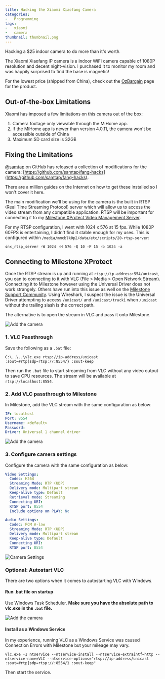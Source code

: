 ```yaml
---
title: Hacking the Xiaomi Xiaofang Camera
categories:
-   Programming
tags:
-   xiaomi
-   camera
thumbnail: thumbnail.png
---
```


Hacking a $25 indoor camera to do more than it's worth.

<!-- more -->

The Xiaomi Xiaofang IP camera is a indoor WiFi camera capable of 1080P resolution and decent night-vision. I purchased it to monitor my room and was happily surprised to find the base is magnetic!

For the lowest price (shipped from China), check out the [OzBargain](https://www.ozbargain.com.au/product/xiaomi-xiaofang) page for the product.

## Out-of-the-box Limitations

Xiaomi has imposed a few limitations on this camera out of the box:

1. Camera footage only viewable through the MiHome app.
2. If the MiHome app is newer than version 4.0.11, the camera won't be accessible outside of China
3. Maximum SD card size is 32GB

## Fixing the Limitations

[@samtap](https://github.com/samtap) on GitHub has released a collection of modifications for the camera: [https://github.com/samtap/fang-hacks](https://github.com/samtap/fang-hacks).

There are a million guides on the Internet on how to get these installed so I won't cover it here.

The main modification we'll be using for the camera is the built in RTSP (Real Time Streaming Protocol) server which will allow us to access the video stream from any compatible application. RTSP will be important for connecting it to my [Milestone XProtect Video Management Server](/home-security-cameras).

For my RTSP configuration, I went with 1024 x 576 at 15 fps. While 1080P 60FPS is entertaining, I didn't find it stable enough for my uses. This is configured within `/media/mmcblk0p2/data/etc/scripts/20-rtsp-server`:

```text
snx_rtsp_server -W 1024 -H 576 -Q 10 -F 15 -b 1024 -a
```

## Connecting to Milestone XProtect

Once the RTSP stream is up and running at `rtsp://ip-address:554/unicast`, you can to connecting to it with VLC (File > Media > Open Network Stream). Connecting it to Milestone however using the Universal Driver does not work strangely. Others have run into this issue as well on the [Milestone Support Community](https://force.milestonesys.com/support/MccSupportCommunity?id=9060O000000Xb0UQAS). Using Wireshark, I suspect the issue is the Universal Driver attempting to access `/unicast/` and `/unicast/track1` when `/unicast` without the trailing slash is the correct path.

The alternative is to open the stream in VLC and pass it onto Milestone.

![Add the camera](/camera-stream.PNG)

### 1. VLC Passthrough

Save the following as a `.bat` file:

```shell-session
C:\..\..\vlc.exe rtsp://ip-address/unicast :sout=#rtp{sdp=rtsp://:8554/} :sout-keep
```

Then run the `.bat` file to start streaming from VLC without any video output to save CPU resources. The stream will be available at `rtsp://localhost:8554`.

### 2. Add VLC passthrough to Milestone

In Milestone, add the VLC stream with the same configuration as below:

```yaml
IP: localhost
Port: 8554
Username: <default>
Password:
Driver: Universal 1 channel driver
```

![Add the camera](/add-camera.PNG)

### 3. Configure camera settings

Configure the camera with the same configuration as below:

```yaml
Video Settings:
  Codec: H264
  Streaming Mode: RTP (UDP)
  Delivery mode: Multipart stream
  Keep-alive type: Default
  Retrieval mode: Streaming
  Connecting URI:
  RTSP port: 8554
  Include options on PLAY: No

Audio Settings:
  Codec: PCM A-law
  Streaming Mode: RTP (UDP)
  Delivery mode: Multipart stream
  Keep-alive type: Default
  Connecting URI:
  RTSP port: 8554
```

![Camera Settings](/camera-settings.PNG)

### Optional: Autostart VLC

There are two options when it comes to autostarting VLC with Windows.

#### Run .bat file on startup

Use Windows Task Scheduler. **Make sure you have the absolute path to vlc.exe in the `.bat` file.**

![Add the camera](/task-scheduler.PNG)

#### Install as a Windows Service

In my experience, running VLC as a Windows Service was caused Connection Errors with Milestone but your mileage may vary.

```shell-session
vlc.exe -I ntservice --ntservice-install --ntservice-extraintf=http --ntservice-name=VLC --ntservice-options="rtsp://ip-address/unicast :sout=#rtp{sdp=rtsp://:8554/} :sout-keep"
```

Then start the service.
